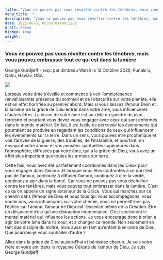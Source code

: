 ```yaml
---
title: "Vous ne pouvez pas vous révolter contre les ténèbres, mais vous pouvez embrasser tout ce qui est dans la lumière"
menu_title: ""
description: "Vous ne pouvez pas vous révolter contre les ténèbres, mais vous pouvez embrasser tout ce qui est dans la lumière"
date: 2022-06-01 06:00:01+00:1282
draft: False
hidden: True
weight:
---
```

### Vous ne pouvez pas vous révolter contre les ténèbres, mais vous pouvez embrasser tout ce qui est dans la lumière

George Gurdjieff - reçu par Jimbeau Walsh le 12 Octobre 2020, Punalu’u, Oahu, Hawaii, USA

![](/fr-contemporary-messages/fr-contemporary-messages-by-date-order/fr-contemporary-messages-2020/georges-gurdjieff.jpg)

Lorsque votre âme s’éveille et commence à voir l’omniprésence (envahissante) présence du sommeil et de l’obscurité sur votre planète, elle est en effet horrifiée au premier abord. Mais si vous laissez l’Amour Divin et la lumière de la grâce de Dieu entrer dans votre âme, vous influencerez d’autres êtres. La vision de votre âme est au-delà du spectre du plan terrestre et pourtant vous devez vous engager avec ceux qui sont enfermés dans le monde matériel. En fait, il est facile de percevoir les événements qui pourraient se produire en regardant les conditions de ceux qui influencent les événements sur la terre. Dans un sens, vous pouvez être prophétique et voir l’arrivée de la guerre, des troubles, de l’instabilité, et pourtant, en envoyant votre amour et vos pensées spirituelles supérieures dans l’atmosphère, diffusées par votre âme, qui a la grâce de Dieu, vous avez un effet plus important que toutes les armées sur terre.

Cette fois, vous avez été parfaitement coordonnés dans les Cieux pour vous engager dans l’amour. Et lorsque vous êtes confrontés à ce qui n’est pas de l’amour, continuez à diffuser l’amour, continuez à dire la vérité, continuez à agir dans la bonté. Car vous ne pouvez pas vous déchaîner contre les ténèbres, mais vous pouvez tout embrasser dans la lumière. C’est ce qu’on appelle un signe extérieur de la Grâce. Vous qui marchez sur ce chemin dans l’Amour de Dieu et nous tous qui vous accompagnons, vous soutenons, vous influençons sur votre chemin, nous ne permettrons pas l’échec car l’amour, l’amour de Dieu est l’essence même de la Création. Être en désaccord n’est qu’une distraction momentanée. C’est seulement le mental matériel qui influence les actions. Je vous encourage donc à prier, à agir de votre âme dans l’amour, et à changer ce monde. Non seulement en tant que disciple du maître, mais aussi en tant qu’enfant bien-aimé de Dieu. Que pourrais-je vous souhaiter d’autre ?

Allez dans la grâce de Dieu aujourd’hui et bénissiez chacun. Je suis votre frère et votre ami dans le royaume Céleste de l’amour de Dieu. Je suis George Gurdjieff



